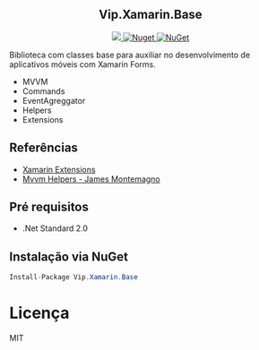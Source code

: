 
<h2 align="center"><strong>Vip.Xamarin.Base</strong></h2> 

<p align="center">
  <a href="https://raw.githubusercontent.com/leandrovip/Vip.Xamarin.Base/master/LICENSE">
    <img src="https://img.shields.io/github/license/leandrovip/Vip.Xamarin.Base" />
  </a>
  
  <a href="https://www.nuget.org/packages/Vip.Xamarin.Base/">
    <img alt="Nuget" src="https://img.shields.io/nuget/dt/Vip.Xamarin.Base?label=NuGet%20downloads&style=flat-square">
  </a>
  
  <a href="https://www.nuget.org/packages/Vip.Xamarin.Base/">
     <img alt="NuGet" src="https://img.shields.io/nuget/v/Vip.Xamarin.Base.svg">
  </a>
</p>

Biblioteca com classes base para auxiliar no desenvolvimento de aplicativos móveis com Xamarin Forms.

- MVVM
- Commands
- EventAgreggator
- Helpers
- Extensions

## Referências

- [Xamarin Extensions](https://docs.microsoft.com/pt-br/xamarin/essentials/platform-extensions)
- [Mvvm Helpers - James Montemagno](https://github.com/jamesmontemagno/mvvm-helpers)

## Pré requisitos

- .Net Standard 2.0

## Instalação via NuGet

```csharp
Install-Package Vip.Xamarin.Base
```

# Licença
MIT
